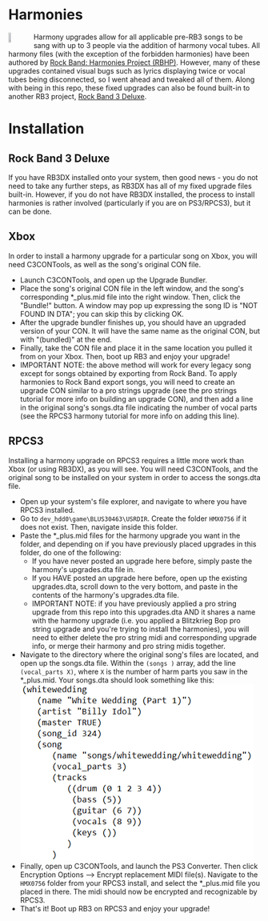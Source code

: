 # Harmonies 

<img src="../readme_assets/harm3.png" width="10%" height="10%" align="left"> Harmony upgrades allow for all applicable pre-RB3 songs to be sang with up to 3 people via the addition of harmony vocal tubes. All harmony files (with the exception of the forbidden harmonies) have been authored by [Rock Band: Harmonies Project (RBHP)](https://github.com/FujiSkunk/rbhp). However, many of these upgrades contained visual bugs such as lyrics displaying twice or vocal tubes being disconnected, so I went ahead and tweaked all of them. Along with being in this repo, these fixed upgrades can also be found built-in to another RB3 project, [Rock Band 3 Deluxe](https://github.com/jnackmclain/rock-band-3-deluxe).

# Installation

## Rock Band 3 Deluxe
If you have RB3DX installed onto your system, then good news - you do not need to take any further steps, as RB3DX has all of my fixed upgrade files built-in. However, if you do not have RB3DX installed, the process to install harmonies is rather involved (particularly if you are on PS3/RPCS3), but it can be done.

## Xbox
In order to install a harmony upgrade for a particular song on Xbox, you will need C3CONTools, as well as the song's original CON file.
- Launch C3CONTools, and open up the Upgrade Bundler.
- Place the song's original CON file in the left window, and the song's corresponding *_plus.mid file into the right window. Then, click the "Bundle!" button. A window may pop up expressing the song ID is "NOT FOUND IN DTA"; you can skip this by clicking OK.
- After the upgrade bundler finishes up, you should have an upgraded version of your CON. It will have the same name as the original CON, but with "(bundled)" at the end.
- Finally, take the CON file and place it in the same location you pulled it from on your Xbox. Then, boot up RB3 and enjoy your upgrade!
- IMPORTANT NOTE: the above method will work for every legacy song except for songs obtained by exporting from Rock Band. To apply harmonies to Rock Band export songs, you will need to create an upgrade CON similar to a pro strings upgrade (see the pro strings tutorial for more info on building an upgrade CON), and then add a line in the original song's songs.dta file indicating the number of vocal parts (see the RPCS3 harmony tutorial for more info on adding this line).

## RPCS3
Installing a harmony upgrade on RPCS3 requires a little more work than Xbox (or using RB3DX), as you will see. You will need C3CONTools, and the original song to be installed on your system in order to access the songs.dta file.

- Open up your system's file explorer, and navigate to where you have RPCS3 installed. 
- Go to ```dev_hdd0\game\BLUS30463\USRDIR```. Create the folder ```HMX0756``` if it does not exist. Then, navigate inside this folder.
- Paste the *_plus.mid files for the harmony upgrade you want in the folder, and depending on if you have previously placed upgrades in this folder, do one of the following:
  - If you have never posted an upgrade here before, simply paste the harmony's upgrades.dta file in.
  - If you HAVE posted an upgrade here before, open up the existing upgrades.dta, scroll down to the very bottom, and paste in the contents of the harmony's upgrades.dta file. 
  - IMPORTANT NOTE: if you have previously applied a pro string upgrade from this repo into this upgrades.dta AND it shares a name with the harmony upgrade (i.e. you applied a Blitzkrieg Bop pro string upgrade and you're trying to install the harmonies), you will need to either delete the pro string midi and corresponding upgrade info, or merge their harmony and pro string midis together.
- Navigate to the directory where the original song's files are located, and open up the songs.dta file. Within the ```(songs )``` array, add the line ```(vocal_parts X)```, where ```X``` is the number of harm parts you saw in the *_plus.mid. Your songs.dta should look something like this: ![vocal_parts_example](../readme_assets/vocal_parts_example.PNG?raw=true "songs.dta vocal_parts example")
- Finally, open up C3CONTools, and launch the PS3 Converter. Then click Encryption Options --> Encrypt replacement MIDI file(s). Navigate to the ```HMX0756``` folder from your RPCS3 install, and select the *_plus.mid file you placed in there. The midi should now be encrypted and recognizable by RPCS3.
- That's it! Boot up RB3 on RPCS3 and enjoy your upgrade!
